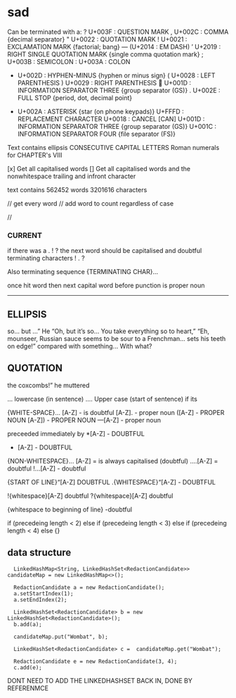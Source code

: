 # sad

Can be terminated with a:
? U+003F : QUESTION MARK
, U+002C : COMMA {decimal separator}
" U+0022 : QUOTATION MARK
! U+0021 : EXCLAMATION MARK {factorial; bang}
— (U+2014 : EM DASH)
’ U+2019 : RIGHT SINGLE QUOTATION MARK {single comma quotation mark}
; U+003B : SEMICOLON
: U+003A : COLON
- U+002D : HYPHEN-MINUS {hyphen or minus sign}
( U+0028 : LEFT PARENTHESIS
) U+0029 : RIGHT PARENTHESIS
 U+001D : <control> INFORMATION SEPARATOR THREE {group separator (GS)}
. U+002E : FULL STOP {period, dot, decimal point}
* U+002A : ASTERISK {star (on phone keypads)}
U+FFFD : REPLACEMENT CHARACTER
U+0018 : <control> CANCEL [CAN]
U+001D : <control> INFORMATION SEPARATOR THREE {group separator (GS)}
U+001C : <control> INFORMATION SEPARATOR FOUR {file separator (FS)}


Text contains ellipsis
CONSECUTIVE CAPITAL LETTERS
Roman numerals for CHAPTER's VIII 


[x] Get all capitalised words
[] Get all capitalised words and the nonwhitespace trailing and infront character


text contains 562452 words
3201616 characters

// get every word
// add word to count regardless of case

//

### CURRENT

if there was a 
.
!
?
the next word should be capitalised and doubtful
terminating characters
!
.
?

Also terminating sequence
{TERMINATING CHAR}...

once hit word then next capital word before punction is proper noun

---

## ELLIPSIS

so... but
...” He 
“Oh, but it’s so... You take everything so to heart,” 
“Eh, mounseer, Russian sauce seems to be sour to a Frenchman... sets his teeth on edge!”
compared with something... With what?

## QUOTATION

the coxcombs!” he muttered 

... lowercase (in sentence)
.... Upper case (start of sentence)
if its

{WHITE-SPACE}... [A-Z] - is doubtful
[A-Z]. - proper noun
([A-Z] - PROPER NOUN
[A-Z]) - PROPER NOUN
—[A-Z] - proper noun

preceeded immediately by 
*[A-Z] - DOUBTFUL
* [A-Z] - DOUBTFUL

{NON-WHITESPACE}... [A-Z] = is always capitalised (doubtful)
....[A-Z] = doubtful
!...[A-Z] - doubtful

{START OF LINE}“[A-Z] DOUBTFUL
.{WHITESPACE}“[A-Z] - DOUBTFUL

!{whitespace}[A-Z] doubtful
?{whitespace}[A-Z] doubtful

{whitespace to beginning of line} -doubtful

if (precedeing length < 2)
else if (precedeing length < 3)
else if (precedeing length < 4)
else {}

## data structure

      
      LinkedHashMap<String, LinkedHashSet<RedactionCandidate>> candidateMap = new LinkedHashMap<>();
      
      RedactionCandidate a = new RedactionCandidate();
      a.setStartIndex(1);
      a.setEndIndex(2);
      
      LinkedHashSet<RedactionCandidate> b = new LinkedHashSet<RedactionCandidate>();
      b.add(a);

      candidateMap.put("Wombat", b);

      LinkedHashSet<RedactionCandidate> c =  candidateMap.get("Wombat");

      RedactionCandidate e = new RedactionCandidate(3, 4);
      c.add(e);
DONT NEED TO ADD THE LINKEDHASHSET BACK IN, DONE BY REFERENMCE